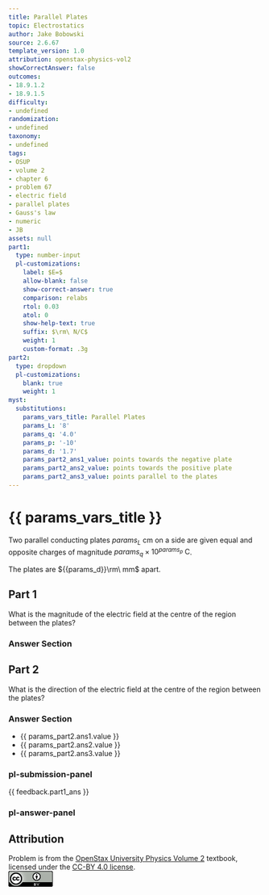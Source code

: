```yaml
---
title: Parallel Plates
topic: Electrostatics
author: Jake Bobowski
source: 2.6.67
template_version: 1.0
attribution: openstax-physics-vol2
showCorrectAnswer: false
outcomes:
- 18.9.1.2
- 18.9.1.5
difficulty:
- undefined
randomization:
- undefined
taxonomy:
- undefined
tags:
- OSUP
- volume 2
- chapter 6
- problem 67
- electric field
- parallel plates
- Gauss's law
- numeric
- JB
assets: null
part1:
  type: number-input
  pl-customizations:
    label: $E=$
    allow-blank: false
    show-correct-answer: true
    comparison: relabs
    rtol: 0.03
    atol: 0
    show-help-text: true
    suffix: $\rm\ N/C$
    weight: 1
    custom-format: .3g
part2:
  type: dropdown
  pl-customizations:
    blank: true
    weight: 1
myst:
  substitutions:
    params_vars_title: Parallel Plates
    params_L: '8'
    params_q: '4.0'
    params_p: '-10'
    params_d: '1.7'
    params_part2_ans1_value: points towards the negative plate
    params_part2_ans2_value: points towards the positive plate
    params_part2_ans3_value: points parallel to the plates
---
```

# {{ params_vars_title }}
Two parallel conducting plates ${{params_L}} \textrm{ cm}$ on a side are given equal and opposite charges of magnitude ${{params_q}}\times 10^{ {{params_p}} } \textrm{ C}$.

The plates are ${{params_d}}\rm\ mm$ apart.

## Part 1

What is the magnitude of the electric field at the centre of the region between the plates?

### Answer Section

## Part 2

What is the direction of the electric field at the centre of the region between the plates?

### Answer Section

- {{ params_part2.ans1.value }}
- {{ params_part2.ans2.value }}
- {{ params_part2.ans3.value }}

### pl-submission-panel

{{ feedback.part1_ans }}

### pl-answer-panel

## Attribution

Problem is from the [OpenStax University Physics Volume 2](https://openstax.org/details/books/university-physics-volume-2) textbook, licensed under the [CC-BY 4.0 license](https://creativecommons.org/licenses/by/4.0/).<br>![Image representing the Creative Commons 4.0 BY license.](https://raw.githubusercontent.com/firasm/bits/master/by.png)